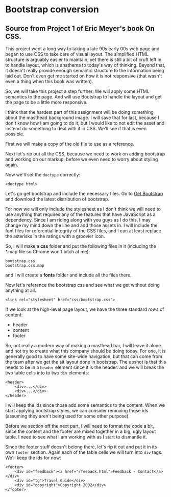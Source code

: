 # Bootstrap conversion

## Source from Project 1 of Eric Meyer's book On CSS.

This project went a long way to taking a late 90s early 00s web page and began to use CSS to take care of visual layout. The simplified HTML structure is arguably easier to maintain, yet there is still a bit of cruft left in to handle layout, which is anathema to today's way of thinking. Beyond that, it doesn't really provide enough semantic structure to the information being laid out. Don't even get me started on how it is not responsive (that wasn't even a thing when this book was written).

So, we will take this project a step further.  We will apply some HTML semantics to the page.  And will use Bootstrap to handle the layout and get the page to be a little more responsive.

I think that the hardest part of this assignment will be doing something about the masthead background image.  I will save that for last, because I don't know how I am going to do it, but I would like to not edit the asset and instead do something to deal with it in CSS.  We'll see if that is even possible.

First we will make a copy of the old file to use as a reference.

Next let's rip out all the CSS, because we need to work on adding bootstrap and working on our markup, before we even need to worry about styling again.

Now we'll  set the `doctype` correctly:

```
<doctype html>
```

Let's go get bootstrap and include the necessary files.  Go to [Get Bootstrap](http://getbootstrap.com) and download the latest distribution of bootstrap.

For now we will only include the stylesheet as I don't think we will need to use anything that requires any of the features that have JavaScript as a dependency.  Since I am riding along with you guys as I do this, I may change my mind down the line and add those assets in.  I will include the font files for referential integrity of the CSS files, and I can at least replace the asterisks in the ratings with a groovier icon.

So, I will make a **css** folder and put the following files in it (including the *.map file so Chrome won't bitch at me):

```
bootstrap.css
bootstrap.css.map
```

and I will create a **fonts** folder and include all the files there.

Now let's reference the bootstrap css and see what we get without doing anything at all.

```
<link rel="stylesheet" href="css/bootstrap.css">
```

If we look at the high-level page layout, we have the three standard *rows* of content:

* header
* content
* footer

So, not really a modern way of making a masthead bar, I will leave it alone and not try to create what this company should be doing today.  For one, it is generally good to have some site-wide navigation, but that can come from the team after we get the sit layout done in bootstrap.  The upshot is that this needs to be in a `header` element since it is the header. and we will break the two table cells into to two `div` elements:

```
<header>
	<div>...</div>
	<div>...</div>
</header>
```

I will keep the ids since those add some semantics to the content. When we start applying bootstrap styles, we can consider removing those ids (assuming they aren't being used for some other purpose).

Before we section off the next part, I will need to format the code a bit, since the content and the footer are mixed together in a big, ugly layout table. I need to see what I am working with as I start to dismantle it.

Since the footer stuff doesn't belong there, let's rip it out and put it in its own `footer` section. Again each of the table cells we will turn into `div` tags. We'll keep the ids for now:

```
<footer>
    <div id="feedback"><a href="/feeback.html">Feedback - Contact</a></div>
    <div id="tg">Travel Guide</div>
    <div id="copyright">Copyright 2002</div>
</footer>
```


